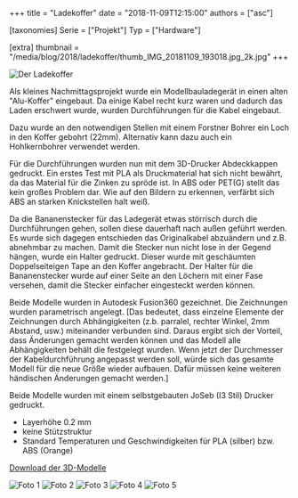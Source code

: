 +++
title = "Ladekoffer"
date = "2018-11-09T12:15:00"
authors = ["asc"]

[taxonomies]
Serie = ["Projekt"]
Typ = ["Hardware"]

[extra]
thumbnail = "/media/blog/2018/ladekoffer/thumb_IMG_20181109_193018.jpg_2k.jpg"
+++

![Der Ladekoffer](/media/blog/2018/ladekoffer/IMG_20181109_193018.jpg_2k.jpg)

Als kleines Nachmittagsprojekt wurde ein Modellbauladegerät in einen alten "Alu-Koffer" eingebaut.
Da einige Kabel recht kurz waren und dadurch das Laden erschwert wurde, wurden Durchführungen für die Kabel eingebaut.

Dazu wurde an den notwendigen Stellen mit einem Forstner Bohrer ein Loch in den Koffer gebohrt (22mm).
Alternativ kann dazu auch ein Hohlkernbohrer verwendet werden.

Für die Durchführungen wurden nun mit dem 3D-Drucker Abdeckkappen gedruckt.
Ein erstes Test mit PLA als Druckmaterial hat sich nicht bewährt, da das Material für die Zinken zu spröde ist.
In ABS oder PET(G) stellt das kein großes Problem dar. Wie auf den Bildern zu erkennen, verfärbt sich ABS an starken Knickstellen halt weiß.

Da die Bananenstecker für das Ladegerät etwas störrisch durch die Durchführungen gehen, sollen diese dauerhaft nach außen geführt werden.
Es wurde sich dagegen entschieden das Originalkabel abzuändern und z.B. abnehmbar zu machen.
Damit die Stecker nun nicht lose in der Gegend hängen, wurde ein Halter gedruckt. Dieser wurde mit geschäumten Doppelseiteigen Tape an den Koffer angebracht.
Der Halter für die Bananenstecker wurde auf einer Seite an den Löchern mit einer Fase versehen, damit die Stecker einfacher eingesteckt werden können.

Beide Modelle wurden in Autodesk Fusion360 gezeichnet. Die Zeichnungen wurden parametrisch angelegt.
[Das bedeutet, dass einzelne Elemente der Zeichnungen durch Abhängigkeiten (z.b. parralel, rechter Winkel, 2mm Abstand, usw.) miteinander verbunden sind.
Daraus ergibt sich der Vorteil, dass Änderungen gemacht werden können und das Modell alle Abhängigkeiten behält die festgelegt wurden. Wenn jetzt der Durchmesser der Kabeldurchführung angepasst werden soll, würde sich das gesamte Modell für die neue Größe wieder aufbauen. Dafür müssen keine weiteren händischen Änderungen gemacht werden.]

Beide Modelle wurden mit einem selbstgebauten JoSeb (I3 Stil) Drucker gedruckt.

* Layerhöhe 0.2 mm
* keine Stützstruktur
* Standard Temperaturen und Geschwindigkeiten für PLA (silber) bzw. ABS (Orange)

[Download der 3D-Modelle](ladekoffer/Ladekoffer_modelle.zip)

![Foto 1](/media/blog/2018/ladekoffer/0001.jpg)
![Foto 2](/media/blog/2018/ladekoffer/0002.jpg)
![Foto 3](/media/blog/2018/ladekoffer/IMG_20181109_192807.jpg_2k.jpg)
![Foto 4](/media/blog/2018/ladekoffer/IMG_20181109_192814.jpg_2k.jpg)
![Foto 5](/media/blog/2018/ladekoffer/IMG_20181109_193018.jpg_2k.jpg)
